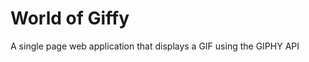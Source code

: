 <h1>World of Giffy</h1>
<p>A single page web application that displays a GIF using the GIPHY API</p>
